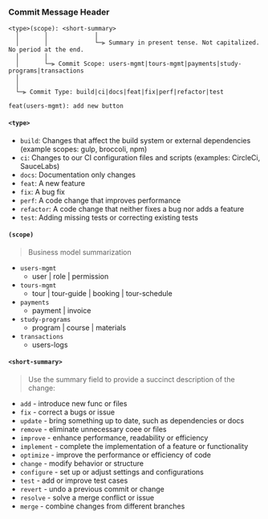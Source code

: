 ### Commit Message Header

```
<type>(scope): <short-summary>
  │       │             │
  │       │             └─⫸ Summary in present tense. Not capitalized. No period at the end.
  │       │
  │       └─⫸ Commit Scope: users-mgmt|tours-mgmt|payments|study-programs|transactions              
  │                          
  │
  └─⫸ Commit Type: build|ci|docs|feat|fix|perf|refactor|test
```

```
feat(users-mgmt): add new button
```

#### `<type>`
* `build`: Changes that affect the build system or external dependencies (example scopes: gulp, broccoli, npm)
* `ci`: Changes to our CI configuration files and scripts (examples: CircleCi, SauceLabs)
* `docs`: Documentation only changes
* `feat`: A new feature
* `fix`: A bug fix
* `perf`: A code change that improves performance
* `refactor`: A code change that neither fixes a bug nor adds a feature
* `test`: Adding missing tests or correcting existing tests


#### `(scope)`

> Business model summarization 

* `users-mgmt` 
  * user | role | permission
* `tours-mgmt`
  * tour | tour-guide | booking | tour-schedule
* `payments`
  * payment | invoice
* `study-programs`
  * program | course | materials
* `transactions`
  * users-logs 

#### `<short-summary>` 

> Use the summary field to provide a succinct description of the change:

* `add` - introduce new func or files
* `fix` - correct a bugs or issue
* `update` - bring something up to date, such as dependencies or docs
* `remove` - eliminate unnecessary coee or files
* `improve` - enhance performance, readability or efficiency
* `implement` - complete the implementation of a feature or functionality
* `optimize` - improve the performance or efficiency of code
* `change` - modify behavior or structure
* `configure` - set up or adjust settings and configurations
* `test` - add or improve test cases
* `revert` - undo a previous commit or change
* `resolve` - solve a merge conflict or issue
* `merge` - combine changes from different branches 
